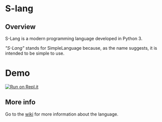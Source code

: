 # S-lang

## Overview
S-Lang is a modern programming language developed in Python 3. 

*"S-Lang"* stands for SimpleLanguage because, as the name suggests, it is intended to be simple to use.

# Demo

[![Run on Repl.it](https://repl.it/badge/github/Platinum-Phoenix/S-Lang)](https://repl.it/github/Platinum-Phoenix/S-Lang)

## More info
Go to the [wiki](https://github.com/Platinum-Phoenix/S-Lang/wiki) for more information about the language.

